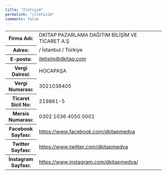 ```yaml
---
title: "İletişim"
permalink: "/iletisim"
comments: false
---
```


<div class="container">
    <div class="table-responsive">
            <table class="table table-bordered table-hover table-striped">
                <tbody>
                    <tr>
                    <th style="width: 20%">Firma Adı:</th>
                    <td>DKİTAP PAZARLAMA DAĞITIM BİLİŞİM VE TİCARET A.Ş</td>
                    </tr>
                    <tr>
                    <th>Adres:</th>
                    <td>/ İstanbul / Türkiye</td>
                    </tr>
                    <tr>
                    <th>E-posta:</th>
                    <td><a href="mailto:iletisim@dkitap.com">iletisim@dkitap.com</a></td>
                    </tr>
                    <tr>
                    <th>Vergi Dairesi:</th>
                    <td>HOCAPAŞA</td>
                    </tr>
                    <tr>
                    <th>Vergi Numarası:</th>
                    <td>3021038405</td>
                    </tr>
                    <tr>
                    <th>Ticaret Sicil No:</th>
                    <td>219861-5</td>
                    </tr>
                    <tr>
                    <th>Mersis Numarası:</th>
                    <td>0302 1036 4050 0001</td>
                    </tr>
                    <tr>
                    <th>Facebook Sayfası:</th>
                    <td><a href="https://www.facebook.com/dkitapmedya">https://www.facebook.com/dkitapmedya</a></td>
                    </tr>
                    <tr>
                    <th>Twitter Sayfası:</th>
                    <td><a href="https://www.twitter.com/dkitapmedya">https://www.twitter.com/dkitapmedya</a></td>
                    </tr>
                    <tr>
                    <th>İnstagram Sayfası:</th>
                    <td><a href="https://www.instagram.com/dkitapmedya/">https://www.instagram.com/dkitapmedya/</a></td>
                    </tr>
                </tbody>
    <!-- <div class="list-group">
        <div class="list-group-item">
            <div class="row">
                <div class="col-4 fw-bold">Firma Adı:</div>
                <div class="col-8">DKİTAP PAZARLAMA DAĞITIM BİLİŞİM VE TİCARET A.Ş</div>
            </div>
        </div>
        <div class="list-group-item">
            <div class="row">
                <div class="col-4 fw-bold">Adres:</div>
                <div class="col-8">/ İstanbul / Türkiye</div>
            </div>
        </div>
        <div class="list-group-item">
            <div class="row">
                <div class="col-4 fw-bold">Telefon:</div>
                <div class="col-8"><a href="https://wa.me/905326554827">05326554827 (WhatsApp)</a></div>
            </div>
        </div>
        <div class="list-group-item">
            <div class="row">
                <div class="col-4 fw-bold">E-posta:</div>
                <div class="col-8"><a href="mailto:iletisim@dkitap.com">iletisim@dkitap.com</a></div>
            </div>
        </div>
        <div class="list-group-item">
            <div class="row">
                <div class="col-4 fw-bold">Vergi Dairesi:</div>
                <div class="col-8">HOCAPAŞA</div>
            </div>
        </div>
        <div class="list-group-item">
            <div class="row">
                <div class="col-4 fw-bold">Vergi Numarası:</div>
                <div class="col-8">3021038405</div>
            </div>
        </div>
        <div class="list-group-item">
            <div class="row">
                <div class="col-4 fw-bold">Ticaret Sicil No:</div>
                <div class="col-8">219861-5</div>
            </div>
        </div>
        <div class="list-group-item">
            <div class="row">
                <div class="col-4 fw-bold">Mersis Numarası:</div>
                <div class="col-8">0302 1036 4050 0001</div>
            </div>
        </div>
        <div class="list-group-item">
            <div class="row">
                <div class="col-4 fw-bold">Facebook Sayfası:</div>
                <div class="col-8"><a href="https://www.facebook.com/dkitapmedya">https://www.facebook.com/dkitapmedya</a></div>
            </div>
        </div>
        <div class="list-group-item">
            <div class="row">
                <div class="col-4 fw-bold">Twitter Sayfası:</div>
                <div class="col-8"><a href="https://www.twitter.com/dkitapmedya">https://www.twitter.com/dkitapmedya</a></div>
            </div>
        </div>
        <div class="list-group-item">
            <div class="row">
                <div class="col-4 fw-bold">İnstagram Sayfası:</div>
                <div class="col-8"><a href="https://www.instagram.com/dkitapmedya/">https://www.instagram.com/dkitapmedya/</a></div>
            </div>
        </div>
    </div> -->
        </table>
    </div>
</div>
